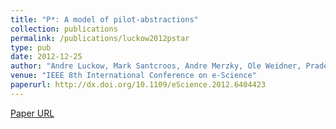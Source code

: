 ```yaml
---
title: "P*: A model of pilot-abstractions"
collection: publications
permalink: /publications/luckow2012pstar
type: pub
date: 2012-12-25
author: "Andre Luckow, Mark Santcroos, Andre Merzky, Ole Weidner, Pradeep Mantha and Shantenu Jha"
venue: "IEEE 8th International Conference on e-Science"
paperurl: http://dx.doi.org/10.1109/eScience.2012.6404423
---
```

[Paper URL](http://dx.doi.org/10.1109/eScience.2012.6404423)
